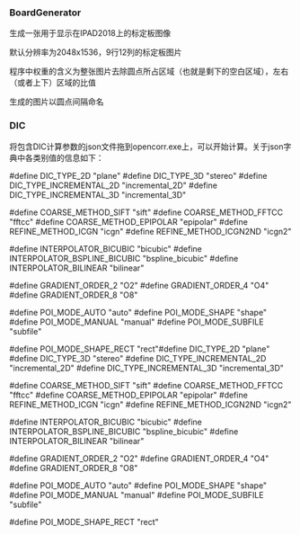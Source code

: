 ### BoardGenerator
生成一张用于显示在IPAD2018上的标定板图像

默认分辨率为2048x1536，9行12列的标定板图片

程序中权重的含义为整张图片去除圆点所占区域（也就是剩下的空白区域），左右（或者上下）区域的比值

生成的图片以圆点间隔命名

### DIC
将包含DIC计算参数的json文件拖到opencorr.exe上，可以开始计算。关于json字典中各类别值的信息如下：

#define DIC_TYPE_2D "plane"
#define DIC_TYPE_3D "stereo"
#define DIC_TYPE_INCREMENTAL_2D "incremental_2D"
#define DIC_TYPE_INCREMENTAL_3D "incremental_3D"

#define COARSE_METHOD_SIFT     "sift"
#define COARSE_METHOD_FFTCC    "fftcc"
#define COARSE_METHOD_EPIPOLAR "epipolar"
#define REFINE_METHOD_ICGN     "icgn"
#define REFINE_METHOD_ICGN2ND  "icgn2"

#define INTERPOLATOR_BICUBIC         "bicubic"
#define INTERPOLATOR_BSPLINE_BICUBIC "bspline_bicubic"
#define INTERPOLATOR_BILINEAR        "bilinear"

#define GRADIENT_ORDER_2 "O2"
#define GRADIENT_ORDER_4 "O4"
#define GRADIENT_ORDER_8 "O8"

#define POI_MODE_AUTO    "auto"
#define POI_MODE_SHAPE   "shape"
#define POI_MODE_MANUAL  "manual"
#define POI_MODE_SUBFILE "subfile"

#define POI_MODE_SHAPE_RECT  "rect"#define DIC_TYPE_2D "plane"
#define DIC_TYPE_3D "stereo"
#define DIC_TYPE_INCREMENTAL_2D "incremental_2D"
#define DIC_TYPE_INCREMENTAL_3D "incremental_3D"

#define COARSE_METHOD_SIFT     "sift"
#define COARSE_METHOD_FFTCC    "fftcc"
#define COARSE_METHOD_EPIPOLAR "epipolar"
#define REFINE_METHOD_ICGN     "icgn"
#define REFINE_METHOD_ICGN2ND  "icgn2"

#define INTERPOLATOR_BICUBIC         "bicubic"
#define INTERPOLATOR_BSPLINE_BICUBIC "bspline_bicubic"
#define INTERPOLATOR_BILINEAR        "bilinear"

#define GRADIENT_ORDER_2 "O2"
#define GRADIENT_ORDER_4 "O4"
#define GRADIENT_ORDER_8 "O8"

#define POI_MODE_AUTO    "auto"
#define POI_MODE_SHAPE   "shape"
#define POI_MODE_MANUAL  "manual"
#define POI_MODE_SUBFILE "subfile"

#define POI_MODE_SHAPE_RECT  "rect"
